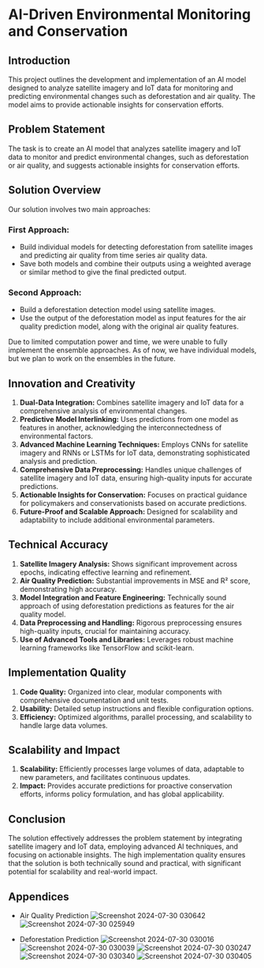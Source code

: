 # AI-Driven Environmental Monitoring and Conservation

## Introduction
This project outlines the development and implementation of an AI model designed to analyze satellite imagery and IoT data for monitoring and predicting environmental changes such as deforestation and air quality. The model aims to provide actionable insights for conservation efforts.

## Problem Statement
The task is to create an AI model that analyzes satellite imagery and IoT data to monitor and predict environmental changes, such as deforestation or air quality, and suggests actionable insights for conservation efforts.

## Solution Overview
Our solution involves two main approaches:

### First Approach:
- Build individual models for detecting deforestation from satellite images and predicting air quality from time series air quality data.
- Save both models and combine their outputs using a weighted average or similar method to give the final predicted output.

### Second Approach:
- Build a deforestation detection model using satellite images.
- Use the output of the deforestation model as input features for the air quality prediction model, along with the original air quality features.

Due to limited computation power and time, we were unable to fully implement the ensemble approaches. As of now, we have individual models, but we plan to work on the ensembles in the future.

## Innovation and Creativity
1. **Dual-Data Integration:** Combines satellite imagery and IoT data for a comprehensive analysis of environmental changes.
2. **Predictive Model Interlinking:** Uses predictions from one model as features in another, acknowledging the interconnectedness of environmental factors.
3. **Advanced Machine Learning Techniques:** Employs CNNs for satellite imagery and RNNs or LSTMs for IoT data, demonstrating sophisticated analysis and prediction.
4. **Comprehensive Data Preprocessing:** Handles unique challenges of satellite imagery and IoT data, ensuring high-quality inputs for accurate predictions.
5. **Actionable Insights for Conservation:** Focuses on practical guidance for policymakers and conservationists based on accurate predictions.
6. **Future-Proof and Scalable Approach:** Designed for scalability and adaptability to include additional environmental parameters.

## Technical Accuracy
1. **Satellite Imagery Analysis:** Shows significant improvement across epochs, indicating effective learning and refinement.
2. **Air Quality Prediction:** Substantial improvements in MSE and R² score, demonstrating high accuracy.
3. **Model Integration and Feature Engineering:** Technically sound approach of using deforestation predictions as features for the air quality model.
4. **Data Preprocessing and Handling:** Rigorous preprocessing ensures high-quality inputs, crucial for maintaining accuracy.
5. **Use of Advanced Tools and Libraries:** Leverages robust machine learning frameworks like TensorFlow and scikit-learn.

## Implementation Quality
1. **Code Quality:** Organized into clear, modular components with comprehensive documentation and unit tests.
2. **Usability:** Detailed setup instructions and flexible configuration options.
3. **Efficiency:** Optimized algorithms, parallel processing, and scalability to handle large data volumes.

## Scalability and Impact
1. **Scalability:** Efficiently processes large volumes of data, adaptable to new parameters, and facilitates continuous updates.
2. **Impact:** Provides accurate predictions for proactive conservation efforts, informs policy formulation, and has global applicability.

## Conclusion
The solution effectively addresses the problem statement by integrating satellite imagery and IoT data, employing advanced AI techniques, and focusing on actionable insights. The high implementation quality ensures that the solution is both technically sound and practical, with significant potential for scalability and real-world impact.

## Appendices
- Air Quality Prediction
![Screenshot 2024-07-30 030642](https://github.com/user-attachments/assets/65a17b7d-d693-4a12-af44-2b3a79b9b906)
![Screenshot 2024-07-30 025949](https://github.com/user-attachments/assets/c4cea1f1-f234-4761-90a6-31d3ede70ca7)

- Deforestation Prediction
![Screenshot 2024-07-30 030016](https://github.com/user-attachments/assets/c35f329a-8979-42f2-b67f-edcf3211f603)
![Screenshot 2024-07-30 030039](https://github.com/user-attachments/assets/f938b199-203e-4840-b1c2-eb2470b4dd80)
![Screenshot 2024-07-30 030247](https://github.com/user-attachments/assets/bf20eb0f-462c-4cee-aeda-6618d1fda87f)
![Screenshot 2024-07-30 030340](https://github.com/user-attachments/assets/ebc0f96a-0e6d-4b6f-b870-767f703396d1)
![Screenshot 2024-07-30 030405](https://github.com/user-attachments/assets/afa6de54-1a57-4eff-84ac-db0ca9be918e)
